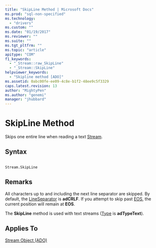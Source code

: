 ```yaml
---
title: "SkipLine Method | Microsoft Docs"
ms.prod: "sql-non-specified"
ms.technology:
  - "drivers"
ms.custom: ""
ms.date: "01/19/2017"
ms.reviewer: ""
ms.suite: ""
ms.tgt_pltfrm: ""
ms.topic: "article"
apitype: "COM"
f1_keywords: 
  - "_Stream::raw_SkipLine"
  - "_Stream::SkipLine"
helpviewer_keywords: 
  - "Skipline method [ADO]"
ms.assetid: 0abc00fe-ee09-4c8e-b1f2-48ee9c5f3329
caps.latest.revision: 13
author: "MightyPen"
ms.author: "genemi"
manager: "jhubbard"
---
```

# SkipLine Method
Skips one entire line when reading a text [Stream](../../../ado/reference/ado-api/stream-object-ado.md).  
  
## Syntax  
  
```  
  
Stream.SkipLine  
```  
  
## Remarks  
 All characters up to and including the next line separator are skipped. By default, the [LineSeparator](../../../ado/reference/ado-api/lineseparator-property-ado.md) is **adCRLF**. If you attempt to skip past [EOS](../../../ado/reference/ado-api/eos-property.md), the current position will remain at **EOS**.  
  
 The **SkipLine** method is used with text streams ([Type](../../../ado/reference/ado-api/type-property-ado-stream.md) is **adTypeText**).  
  
## Applies To  
 [Stream Object (ADO)](../../../ado/reference/ado-api/stream-object-ado.md)